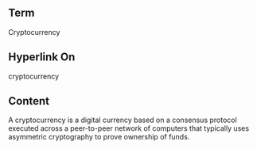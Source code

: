 ## Term

Cryptocurrency

## Hyperlink On

cryptocurrency

## Content

A cryptocurrency is a digital currency based on a consensus protocol executed across a peer-to-peer network of computers that typically uses asymmetric cryptography to prove ownership of funds.  